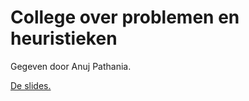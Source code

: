 # College over problemen en heuristieken

Gegeven door Anuj Pathania.

[De slides.](/course/lectures/20%20problemen/problems_slides.pdf)
